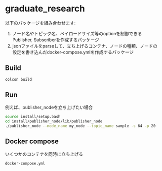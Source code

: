 # graduate_research

以下のパッケージを組み合わせます:
1. ノード名やトピック名、ペイロードサイズ等のoptionを制御できるPublisher, Subscriberを作成するパッケージ
2. jsonファイルをparseして、立ち上げるコンテナ、ノードの種類、ノードの設定を書き込んだdocker-compose.ymlを作成するパッケージ

## Build
```bash
colcon build
```

## Run
例えば、publisher_nodeを立ち上げたい場合
``` bash
source install/setup.bash
cd install/publisher_node/lib/publisher_node
./publisher_node --node_name my_node --topic_name sample -s 64 -p 20
```

## Docker compose
いくつかのコンテナを同時に立ち上げる
```bash
docker-compose.yml
```
